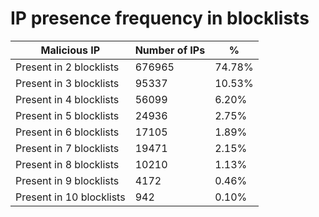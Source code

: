 # IP presence frequency in blocklists
| Malicious IP | Number of IPs | % |
|----|----|----|
| Present in 2 blocklists | 676965 | 74.78% |
| Present in 3 blocklists | 95337 | 10.53% |
| Present in 4 blocklists | 56099 | 6.20% |
| Present in 5 blocklists | 24936 | 2.75% |
| Present in 6 blocklists | 17105 | 1.89% |
| Present in 7 blocklists | 19471 | 2.15% |
| Present in 8 blocklists | 10210 | 1.13% |
| Present in 9 blocklists | 4172 | 0.46% |
| Present in 10 blocklists | 942 | 0.10% |
